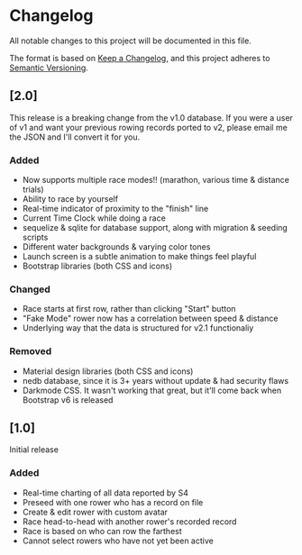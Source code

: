 # Changelog
All notable changes to this project will be documented in this file.

The format is based on [Keep a Changelog](https://keepachangelog.com/en/1.0.0/),
and this project adheres to [Semantic Versioning](https://semver.org/spec/v2.0.0.html).

## [2.0]
This release is a breaking change from the v1.0 database. If you were a user of v1 and want your previous rowing records ported to v2, please email me the JSON and I'll convert it for you.

### Added
* Now supports multiple race modes!! (marathon, various time & distance trials)
* Ability to race by yourself
* Real-time indicator of proximity to the "finish" line
* Current Time Clock while doing a race
* sequelize & sqlite for database support, along with migration & seeding scripts
* Different water backgrounds & varying color tones
* Launch screen is a subtle animation to make things feel playful
* Bootstrap libraries (both CSS and icons)

### Changed
* Race starts at first row, rather than clicking "Start" button
* "Fake Mode" rower now has a correlation between speed & distance
* Underlying way that the data is structured for v2.1 functionaliy

### Removed
* Material design libraries (both CSS and icons)
* nedb database, since it is 3+ years without update & had security flaws
* Darkmode CSS. It wasn't working that great, but it'll come back when Bootstrap v6 is released

## [1.0]

Initial release

### Added
- Real-time charting of all data reported by S4
- Preseed with one rower who has a record on file
- Create & edit rower with custom avatar
- Race head-to-head with another rower's recorded record
- Race is based on who can row the farthest
- Cannot select rowers who have not yet been active
